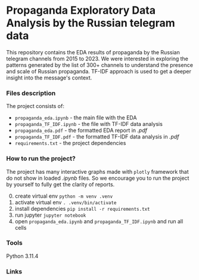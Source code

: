 # Propaganda Exploratory Data Analysis by the Russian telegram data

This repository contains the EDA results of propaganda by the Russian telegram channels from 2015 to 2023. 
We were interested in exploring the patterns generated by the list of 300+ channels to understand the presence and scale of Russian propaganda. 
TF-IDF approach is used to get a deeper insight into the message's context.

### Files description
The project consists of:<br>
  * `propaganda_eda.ipynb` - the main file with the EDA
  * `propaganda_TF_IDF.ipynb` - the file with TF-IDF data analysis
  * `propaganda_eda.pdf` - the formatted EDA report in *.pdf*
  * `propaganda_TF_IDF.pdf` - the formatted TF-IDF data analysis in *.pdf*
  * `requirements.txt` - the project dependencies
    
### How to run the project?
The project has many interactive graphs made with `plotly` framework that do not show in loaded *.ipynb* files. So we encourage you to run the project
by yourself to fully get the clarity of reports. <br>

0. create virtual env `python -m venv .venv`
1. activate virtual env `. .venv/bin/activate`
2. install dependencies `pip install -r requirements.txt`
3. run jupyter `jupyter notebook`
4. open `propaganda_eda.ipynb` and `propaganda_TF_IDF.ipynb` and run all cells 

### Tools 
Python 3.11.4

### Links



